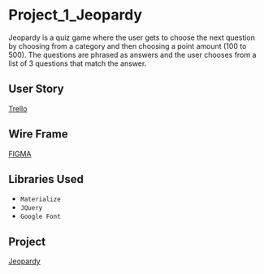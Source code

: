 # Project_1_Jeopardy
Jeopardy is a quiz game where the user gets to choose the next question by choosing from a category and then choosing a point amount (100 to 500). The questions are phrased as answers and the user chooses from a list of 3 questions that match the answer.

## User Story
[Trello](https://trello.com/b/7RvNYF4G)

## Wire Frame
[FIGMA](https://www.figma.com/file/VWniy90gB1cxxOc43Bh1gGqX/Project-1?node-id=2%3A46)

## Libraries Used
* `Materialize`
* `JQuery`
* `Google Font`

## Project
[Jeopardy](stupefied-panini-475990.bitballoon.com)
